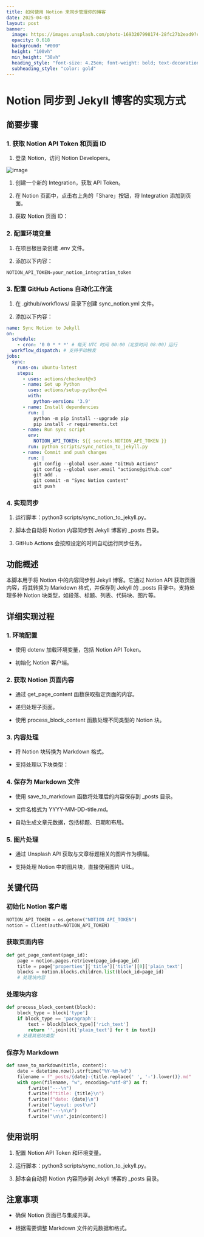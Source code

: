 ```yaml
---
title: 如何使用 Notion 来同步管理你的博客
date: 2025-04-03
layout: post
banner:
  image: https://images.unsplash.com/photo-1693207998174-28fc27b2ead9?crop=entropy&cs=tinysrgb&fit=max&fm=jpg&ixid=M3w2OTIwMzJ8MHwxfHJhbmRvbXx8fHx8fHx8fDE3NDM2Njg4NTZ8&ixlib=rb-4.0.3&q=80&w=1080
  opacity: 0.618
  background: "#000"
  height: "100vh"
  min_height: "38vh"
  heading_style: "font-size: 4.25em; font-weight: bold; text-decoration: underline"
  subheading_style: "color: gold"
---
```


# Notion 同步到 Jekyll 博客的实现方式

## 简要步骤

### 1. 获取 Notion API Token 和页面 ID

1. 登录 Notion，访问 Notion Developers。

![image](https://prod-files-secure.s3.us-west-2.amazonaws.com/a7a0cc5a-89b9-4cda-8686-1fba0ca52f40/d19c1afe-dea5-4312-9333-786b0ba83054/image.png?X-Amz-Algorithm=AWS4-HMAC-SHA256&X-Amz-Content-Sha256=UNSIGNED-PAYLOAD&X-Amz-Credential=ASIAZI2LB466ZMLN2EEU%2F20250403%2Fus-west-2%2Fs3%2Faws4_request&X-Amz-Date=20250403T082736Z&X-Amz-Expires=3600&X-Amz-Security-Token=IQoJb3JpZ2luX2VjEID%2F%2F%2F%2F%2F%2F%2F%2F%2F%2FwEaCXVzLXdlc3QtMiJHMEUCIQDE3OvkrmouGHg1zBSbOKCbzQoxDSbe5GrRLvXOv48m0AIgSJdUpsY%2FLwg2YSLi7FvEJ4dJNihTR8q2YWK8rb279R4qiAQI6f%2F%2F%2F%2F%2F%2F%2F%2F%2F%2FARAAGgw2Mzc0MjMxODM4MDUiDO4YeIN%2FE5AgcWo%2F6SrcA6zwkBDiYpv8OEyQ9M4tayHO%2BDaQkPXEwVDUdGkDVlaVmYfEbq1tWve%2B2jdfhtvlMQ9h9Nvzq4QBNh1nbF1CxODmdnJ5Wlq2TXw%2FfE6cMU1EdqTRUqzSXUBiHXq0%2Bx3qQT1rpP5eEuCoRYGnONE4bx1BfY7nCdrV1%2FsbPq22vgia5dpO66TvK38ywpZTTj1ftLYISKhJzLibH1TAPriB9WBq0J9CQ1U%2By2OX7Y0bFeMtzdMcUIQqbKLT0i%2Bmb6jbjTKYrKCegCuDyUmdB4UIt%2F9BlfJAm%2BuXxaKEJFASuJT9zmfUrMRTu5nk%2B42aRTdGy%2B6viTKcXdw8lAQfI74nWaWBoYVjRht9TxSlA1Bno5j4M9cRNgnz6kezDxt3OwDKGZgITve6yDB6QJRkF4XAJCof%2Bor7ra2TW8AcVRUNuWLOgnk9mRUbeRAY2D6HLq%2BPgbxUKlsGp0HJr%2BBogChpcnHnF9HLRAQehAtd9oV5nDEYsgSWiSIRZ8HUbtORQZ20LI%2B4sgz0YjM1xSx%2B98LFhgkLauJDpzAi0uyT9D%2FLerqSBDvhw9V%2FNGDjsh855sPVJ%2B8kkcSgpkJJEp3jkISidiEdnKtwQWhgVDrdAPogpcNP8cXpvsdnnotcyvu9MOr8uL8GOqUBPaxKXAQZjoCTFZ%2BaUa8zQMUVfPqSgHp3M%2FsH%2FLb8EazVnMyuPZ8R8KO%2FEzEcYSuoDZF359W0bmmBwOq2WTrz66Njslrf9EvzJE%2FDHMQhB2z6E%2BUDQOxY64b%2FpkG%2B%2FpjyPMMScj5KG3g25lmrvkzvB1SBB7CB3Yh7ZkbzF4IlVY6QJSsSfq%2Bo2W5%2FDYaaH6v7XIJRLWD3yETzWGEZCAbL4lBsonp0&X-Amz-Signature=2e7958caec90dacc23cdf9ec7ae73ee6d05d1508b04ac114182462350d6806b9&X-Amz-SignedHeaders=host&x-id=GetObject)

1. 创建一个新的 Integration，获取 API Token。

1. 在 Notion 页面中，点击右上角的「Share」按钮，将 Integration 添加到页面。

1. 获取 Notion 页面 ID：


### 2. 配置环境变量

1. 在项目根目录创建 .env 文件。

1. 添加以下内容：

```javascript
NOTION_API_TOKEN=your_notion_integration_token
```

### 3. 配置 GitHub Actions 自动化工作流

1. 在 .github/workflows/ 目录下创建 sync_notion.yml 文件。

1. 添加以下内容：

```yaml
name: Sync Notion to Jekyll
on:
  schedule:
    - cron: '0 0 * * *' # 每天 UTC 时间 00:00（北京时间 08:00）运行
  workflow_dispatch: # 支持手动触发
jobs:
  sync:
    runs-on: ubuntu-latest
    steps:
      - uses: actions/checkout@v3
      - name: Set up Python
        uses: actions/setup-python@v4
        with:
          python-version: '3.9'
      - name: Install dependencies
        run: |
          python -m pip install --upgrade pip
          pip install -r requirements.txt
      - name: Run sync script
        env:
          NOTION_API_TOKEN: ${{ secrets.NOTION_API_TOKEN }}
        run: python scripts/sync_notion_to_jekyll.py
      - name: Commit and push changes
        run: |
          git config --global user.name "GitHub Actions"
          git config --global user.email "actions@github.com"
          git add .
          git commit -m "Sync Notion content"
          git push
```

### 4. 实现同步

1. 运行脚本：python3 scripts/sync_notion_to_jekyll.py。

1. 脚本会自动将 Notion 内容同步到 Jekyll 博客的 _posts 目录。

1. GitHub Actions 会按照设定的时间自动运行同步任务。

## 功能概述

本脚本用于将 Notion 中的内容同步到 Jekyll 博客。它通过 Notion API 获取页面内容，将其转换为 Markdown 格式，并保存到 Jekyll 的 _posts 目录中。支持处理多种 Notion 块类型，如段落、标题、列表、代码块、图片等。

## 详细实现过程

### 1. 环境配置

- 使用 dotenv 加载环境变量，包括 Notion API Token。

- 初始化 Notion 客户端。

### 2. 获取 Notion 页面内容

- 通过 get_page_content 函数获取指定页面的内容。

- 递归处理子页面。

- 使用 process_block_content 函数处理不同类型的 Notion 块。

### 3. 内容处理

- 将 Notion 块转换为 Markdown 格式。

- 支持处理以下块类型：


### 4. 保存为 Markdown 文件

- 使用 save_to_markdown 函数将处理后的内容保存到 _posts 目录。

- 文件名格式为 YYYY-MM-DD-title.md。

- 自动生成文章元数据，包括标题、日期和布局。

### 5. 图片处理

- 通过 Unsplash API 获取与文章标题相关的图片作为横幅。

- 支持处理 Notion 中的图片块，直接使用图片 URL。

## 关键代码

### 初始化 Notion 客户端

```python
NOTION_API_TOKEN = os.getenv("NOTION_API_TOKEN")
notion = Client(auth=NOTION_API_TOKEN)
```

### 获取页面内容

```python
def get_page_content(page_id):
    page = notion.pages.retrieve(page_id=page_id)
    title = page['properties']['title']['title'][0]['plain_text']
    blocks = notion.blocks.children.list(block_id=page_id)
    # 处理块内容
```

### 处理块内容

```python
def process_block_content(block):
    block_type = block['type']
    if block_type == 'paragraph':
        text = block[block_type]['rich_text']
        return ''.join([t['plain_text'] for t in text])
    # 处理其他块类型
```

### 保存为 Markdown

```python
def save_to_markdown(title, content):
    date = datetime.now().strftime("%Y-%m-%d")
    filename = f"_posts/{date}-{title.replace(' ', '-').lower()}.md"
    with open(filename, "w", encoding="utf-8") as f:
        f.write("---\n")
        f.write(f"title: {title}\n")
        f.write(f"date: {date}\n")
        f.write("layout: post\n")
        f.write("---\n\n")
        f.write("\n\n".join(content))
```

## 使用说明

1. 配置 Notion API Token 和环境变量。

1. 运行脚本：python3 scripts/sync_notion_to_jekyll.py。

1. 脚本会自动将 Notion 内容同步到 Jekyll 博客的 _posts 目录。

## 注意事项

- 确保 Notion 页面已与集成共享。

- 根据需要调整 Markdown 文件的元数据和格式。